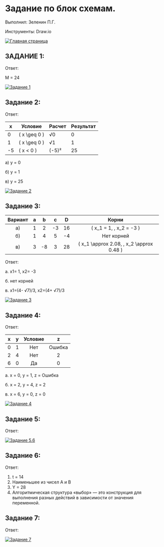 # Задание по блок схемам. 
Выполнил: Зеленин П.Г.

Инструменты: Draw.io

[![Главная страница](https://img.shields.io/badge/🏠_Главная_страница-4285F4?style=for-the-badge&logo=home-assistant&logoColor=white)](https://github.com/MinorityKilla/homeworkZelenin/blob/main/README.md)

## ЗАДАНИЕ 1:
Ответ: 

M = 24

[![Задание 1](https://img.shields.io/badge/Блок_схема-Задание_1-FF6B6B?style=flat-square&logo=image&logoColor=white)](https://github.com/MinorityKilla/homeworkZelenin/blob/main/Tasks/блок-схемы/Задание1.png)

## Задание 2:
Ответ:

| x   | Условие       | Расчет  | Результат |
|-----|---------------|---------|-----------|
| 0   | \( x \geq 0 \) | √0      | 0         |
| 1   | \( x \geq 0 \) | √1      | 1         |
| -5  | \( x < 0 \)    | (-5)²   | 25        |

а) y = 0

б) y = 1

в) y = 25

[![Задание 2](https://img.shields.io/badge/Блок_схема-Задание_2-FF6B6B?style=flat-square&logo=image&logoColor=white)](https://github.com/MinorityKilla/homeworkZelenin/blob/main/Tasks/блок-схемы/Задание2.png)

## Задание 3:

| **Вариант** | **a** | **b** | **c** | **D** | **Корни**                          |
|:-----------:|:-----:|:-----:|:-----:|:-----:|:----------------------------------:|
| a)          | 1     | 2     | -3    | 16    | \( x_1 = 1, \, x_2 = -3 \)         |
| б)          | 1     | 4     | 5     | -4    | Нет корней                         |
| в)          | 3     | -8    | 3     | 28    | \( x_1 \approx 2.08, \, x_2 \approx 0.48 \) |

Ответ:

а. x1= 1, x2= -3

б. нет корней 

в. x1=(4- √7)/3, x2=(4+ √7)/3


[![Задание 3](https://img.shields.io/badge/Блок_схема-Задание_3-FF6B6B?style=flat-square&logo=image&logoColor=white)](https://github.com/MinorityKilla/homeworkZelenin/blob/main/Tasks/блок-схемы/Задание3.png)


## Задание 4:
Ответ:

| **x** | **y** | **Условие** | **z** |
|:-----:|:-----:|:-----------:|:-----:|
| 0     | 1     | Нет         | Ошибка     |
| 2     | 4     | Нет         | 2     |
| 6     | 0     | Да          | 0     |

а. x = 0, y = 1, z = Ошибка

б. x = 2, y = 4, z = 2

в. x = 6, y = 0, z = 0


[![Задание 4](https://img.shields.io/badge/Блок_схема-Задание_4-FF6B6B?style=flat-square&logo=image&logoColor=white)](https://github.com/MinorityKilla/homeworkZelenin/blob/main/Tasks/блок-схемы/Задание4.png)


## Задание 5:
Ответ:

[![Задание 5.6](https://img.shields.io/badge/Блок_схема-Задание_5--6-FF6B6B?style=flat-square&logo=image&logoColor=white)](https://github.com/MinorityKilla/homeworkZelenin/blob/main/Tasks/блок-схемы/Задание5.6.png)

## Задание 6:
Ответ:
1.	t = 14
2.	Наименьшее из чисел A и B
3.	Y = 28
4.	Алгоритмическая структура «выбор» — это конструкция для выполнения разных действий в зависимости от значения переменной.

## Задание 7:
Ответ:


[![Задание 7](https://img.shields.io/badge/Блок_схема-Задание_7-FF6B6B?style=flat-square&logo=image&logoColor=white)](https://github.com/MinorityKilla/homeworkZelenin/blob/main/Tasks/блок-схемы/Задание7.png)
